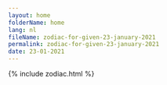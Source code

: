 ```yaml
---
layout: home
folderName: home
lang: nl
fileName: zodiac-for-given-23-january-2021
permalink: zodiac-for-given-23-january-2021
date: 23-01-2021
---
```

{% include zodiac.html %}
